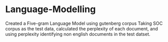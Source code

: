 # Language-Modelling
Created a Five-gram Language Model using gutenberg corpus
Taking SOC corpus as the test data, calculated the perplexity of each document, and using perplexity identifying non english documents in the test datset.
